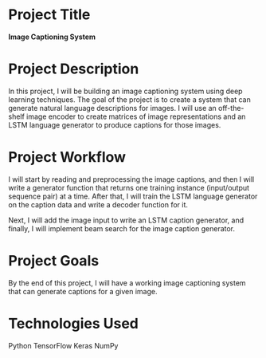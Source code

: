# Project Title

**Image Captioning System**

# Project Description

In this project, I will be building an image captioning system using deep learning techniques. The goal of the project is to create a system that can generate natural language descriptions for images. I will use an off-the-shelf image encoder to create matrices of image representations and an LSTM language generator to produce captions for those images.

# Project Workflow

I will start by reading and preprocessing the image captions, and then I will write a generator function that returns one training instance (input/output sequence pair) at a time. After that, I will train the LSTM language generator on the caption data and write a decoder function for it.

Next, I will add the image input to write an LSTM caption generator, and finally, I will implement beam search for the image caption generator.

# Project Goals

By the end of this project, I will have a working image captioning system that can generate captions for a given image.

# Technologies Used

Python
TensorFlow
Keras
NumPy
